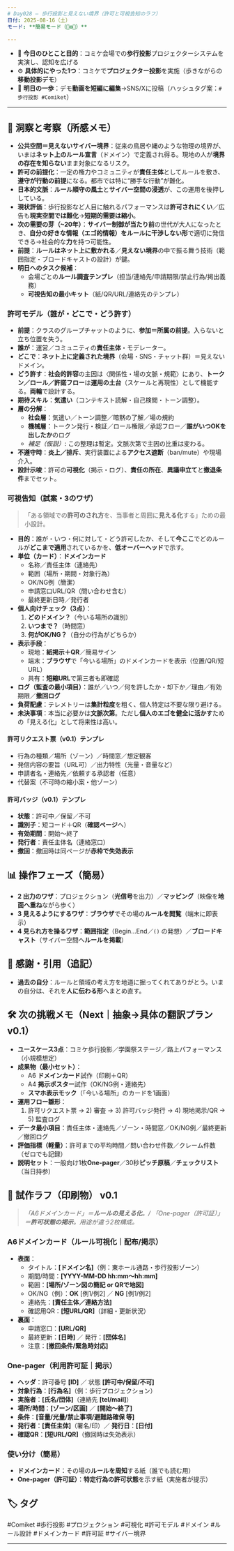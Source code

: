 ```yaml
---
# Day028 — 歩行投影と見えない境界（許可と可視告知のラフ）
日付: 2025-08-16（土）  
モード: **簡易モード（🎯⚙️🔁）**

---
```


- 🎯 **今日のひとこと目的**：コミケ会場での**歩行投影**プロジェクターシステムを実演し、認知を広げる
- ⚙️ **具体的にやった1つ**：コミケで**プロジェクター投影**を実施（歩きながらの**移動投影デモ**）
- 🔁 **明日の一歩**：デモ**動画を短編に編集**→SNS/Xに投稿（ハッシュタグ案：`#歩行投影 #Comiket`）

---

## 🔁 洞察と考察（所感メモ）
- **公共空間＝見えないサイバー境界**：従来の鳥居や縄のような物理の境界が、いまは**ネット上のルール宣言**（ドメイン）で定義され得る。現地の人が**境界の存在を知らない**まま対象になるリスク。
- **許可の前提化**：一定の権力やコミュニティが**責任主体**としてルールを敷き、**遵守が行動の前提**になる。都市では特に“勝手な行動”が難化。
- **日本的文脈**：**ルール順守の風土**と**サイバー空間の浸透**が、この運用を後押ししている。
- **現状評価**：歩行投影など人目に触れるパフォーマンスは**許可されにくい**／広告も**現実空間では難化**→**短期的需要は縮小**。
- **次の需要の芽（~20年）**：**サイバー制御が当たり前**の世代が大人になったとき、**自分の好きな情報（エゴ的情報）**を**ルールに干渉しない形**で適切に発信できる→社会的な**力**を持つ可能性。
- **前提**：**ルールはネット上に敷かれる**／**見えない境界**の中で振る舞う技術（範囲指定・ブロードキャストの設計）が鍵。
- **明日へのタスク候補**：
  - 会場ごとの**ルール調査テンプレ**（担当/連絡先/申請期限/禁止行為/掲出義務）
  - **可視告知の最小キット**（紙/QR/URL/連絡先のテンプレ）


### 許可モデル（誰が・どこで・どう許す）
- **前提**：クラスのグループチャットのように、**参加＝所属の前提**。入らないと立ち位置を失う。
- **誰が**：運営／コミュニティの**責任主体**・モデレーター。
- **どこで**：**ネット上に定義された境界**（会場・SNS・チャット群）＝見えないドメイン。
- **どう許す**：**社会的許容**の主因は〈関係性・場の文脈・規範〉にあり、**トークン／ロール／許諾フロー**は**運用の土台**（スケールと再現性）として機能する。**両輪**で設計する。
- **期待スキル**：**気遣い**（コンテキスト読解・自己検閲・トーン調整）。
- **層の分解**：
  - **社会層**：気遣い／トーン調整／暗黙の了解／場の規約
  - **機械層**：トークン発行・検証／ロール権限／承認フロー／**誰がいつOKを出したか**のログ
  - *補足（仮説）*: この整理は暫定。文脈次第で主因の比重は変わる。
- **不遵守時**：**炎上／排斥**、実行装置による**アクセス遮断**（ban/mute）や現場介入。
- **設計示唆**：許可の**可視化**（掲示・ログ）、**責任の所在**、**異議申立て**と**撤退条件**までセット。

### 可視告知（試案・3のワザ）
> 「ある領域での**許可のされ方**を、当事者と周囲に**見える化**する」ための最小設計。

- **目的**：誰が・いつ・何に対して・どう許可したか、そして**今ここ**でどのルールが**どこまで適用**されているかを、**低オーバーヘッド**で示す。
- **単位（カード）**：**ドメインカード**
  - 名称／責任主体（連絡先）
  - 範囲（場所・期間・対象行為）
  - OK/NG例（簡潔）
  - 申請窓口URL/QR（問い合わせ含む）
  - 最終更新日時／発行者
- **個人向けチェック（3点）**：
  1. **どのドメイン？**（今いる場所の識別）
  2. **いつまで？**（時間窓）
  3. **何がOK/NG？**（自分の行為がどちらか）
- **表示手段**：
  - 現地：**紙掲示＋QR**／簡易サイン
  - 端末：**ブラウザ**で「今いる場所」のドメインカードを表示（位置/QR/短URL）
  - 共有：**短縮URL**で第三者も即確認
- **ログ（監査の最小項目）**：誰が／いつ／何を許したか・却下か／理由／有効期限／**撤回ログ**
- **負荷配慮**：テレメトリーは**集計粒度**を粗く、個人特定は不要な限り避ける。
- **未決事項**：本当に必要かは**文脈次第**。ただし**個人のエゴを健全に活かす**ための「見える化」として将来性は高い。

#### 許可リクエスト票（v0.1）テンプレ
- 行為の種類／場所（ゾーン）／時間窓／想定観客
- 発信内容の要旨（URL可）／出力特性（光量・音量など）
- 申請者名・連絡先／依頼する承認者（任意）
- 代替案（不可時の縮小案・他ゾーン）

#### 許可バッジ（v0.1）テンプレ
- **状態**：許可中／保留／不可
- **識別子**：短コード＋QR（**確認ページ**へ）
- **有効期間**：開始〜終了
- **発行者**：責任主体名（連絡窓口）
- **撤回**：撤回時は同ページが**赤枠で失効表示**

## 📊 操作フェーズ（簡易）
- **2 出力のワザ**：プロジェクション（**光信号**を出力）／**マッピング**（映像を**地面へ重ね**ながら歩く）
- **3 見えるようにするワザ**：**ブラウザ**でその場の**ルールを閲覧**（端末に即表示）
- **4 見られ方を操るワザ**：**範囲指定**（Begin…End／`()` の発想）／**ブロードキャスト**（サイバー空間へ**ルールを掲載**）


## 🙏 感謝・引用（追記）
- **過去の自分**：ルールと領域の考え方を地道に掘ってくれてありがとう。いまの自分は、それを**人に伝わる形**へまとめ直す。

## 🛠 次の挑戦メモ（Next｜抽象→具体の翻訳プラン v0.1）
- **ユースケース3点**：コミケ歩行投影／学園祭ステージ／路上パフォーマンス（小規模想定）
- **成果物（最小セット）**：
  - A6 **ドメインカード**試作（印刷＋QR）
  - A4 **掲示ポスター**試作（OK/NG例・連絡先）
  - **スマホ表示モック**（「今いる場所」のカードを1画面）
- **運用フロー雛形**：
  1) 許可リクエスト票 → 2) 審査 → 3) 許可バッジ発行 → 4) 現地掲示/QR → 5) 監査ログ
- **データ最小項目**：責任主体・連絡先／ゾーン・時間窓／OK/NG例／最終更新／撤回ログ
- **評価指標（軽量）**：許可までの平均時間／問い合わせ件数／クレーム件数（ゼロでも記録）
- **説明セット**：一般向け1枚**One-pager**／30秒**ピッチ原稿**／**チェックリスト**（当日持参）

## 📎 試作ラフ（印刷物） v0.1
> *「A6ドメインカード」＝**ルールの見える化**。/ 「One-pager（許可証）」＝**許可状態の掲示**。用途が違う2枚構成。*

### A6ドメインカード（ルール可視化｜配布/掲示）
- **表面**：
  - タイトル：**[ドメイン名]**（例：東ホール通路・歩行投影ゾーン）
  - 期間/時間：**[YYYY-MM-DD hh:mm〜hh:mm]**
  - 範囲：**[場所/ゾーン図の簡記 or QRで地図]**
  - OK/NG（例）：**OK** [例1/例2] ／ **NG** [例1/例2]
  - 連絡先：**[責任主体／連絡方法]**
  - 確認用QR：**[短URL/QR]**（詳細・更新状況）
- **裏面**：
  - 申請窓口：**[URL/QR]**
  - 最終更新：**[日時]** ／ 発行：**[団体名]**
  - 注意：**[撤回条件/緊急時対応]**

### One-pager（利用許可証｜掲示）
- **ヘッダ**：許可番号 **[ID]** ／ 状態 **[許可中/保留/不可]**
- **対象行為**：**[行為名]**（例：歩行プロジェクション）
- **実施者**：**[氏名/団体]**（連絡先 **[tel/mail]**）
- **場所/時間**：**[ゾーン/区画]** ／ **[開始〜終了]**
- **条件**：**[音量/光量/禁止事項/避難路確保 等]**
- **発行者**：**[責任主体]**（署名/印）／ **発行日**：**[日付]**
- **確認QR**：**[短URL/QR]**（撤回時は失効表示）

### 使い分け（簡易）
- **ドメインカード**：その場の**ルールを周知**する紙（誰でも読む用）
- **One-pager（許可証）**：**特定行為の許可状態**を示す紙（実施者が提示）


## 🏷 タグ
#Comiket #歩行投影 #プロジェクション #可視化 #許可モデル #ドメイン #ルール設計 #ドメインカード #許可証 #サイバー境界

---

